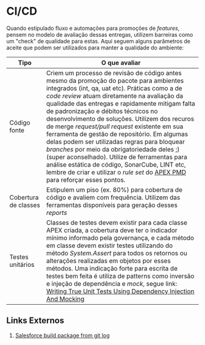 # CI/CD

Quando estipulado fluxo e automações para promoções de _features_, pensem no modelo de avaliação dessas entregas, utilizem barreiras como um "check" de qualidade para estas. Aqui seguem alguns parâmetros de aceite que podem ser utilizados para manter a qualidade do ambiente:

| Tipo                 | O que avaliar                                                                                                                                                                                                                                                                                                                                                                                                                                                                                                                                                                                                                                                                                                                                                                 |
| -------------------- | ----------------------------------------------------------------------------------------------------------------------------------------------------------------------------------------------------------------------------------------------------------------------------------------------------------------------------------------------------------------------------------------------------------------------------------------------------------------------------------------------------------------------------------------------------------------------------------------------------------------------------------------------------------------------------------------------------------------------------------------------------------------------------- |
| Código fonte         | Criem um processo de revisão de código antes mesmo da promoção do pacote para ambientes integrados (int, qa, uat etc). Práticas como a de _code review_ atuam diretamente na avaliação da qualidade das entregas e rapidamente mitigam falta de padronização e débitos técnicos no desenvolvimento de soluções. Utilizem dos recuros de merge _request/pull request_ existente em sua ferramenta de gestão de repositório. Em algumas delas podem ser utilizadas regras para bloquear _branches_ por meio da obrigatoriedade deles ;) (super aconselhado). Utilize de ferramentas para análise estática de código, SonarCube, LINT etc, lembre de criar e utilizar o _rule set_ do [APEX PMD](https://pmd.github.io/latest/pmd\_rules\_apex.html) para reforçar esses pontos. |
| Cobertura de classes | Estipulem um piso (ex. 80%) para cobertura de código e avaliem com frequência. Utilizem das ferramentas disponíveis para geração desses _reports_                                                                                                                                                                                                                                                                                                                                                                                                                                                                                                                                                                                                                             |
| Testes unitários     | Classes de testes devem existir para cada classe APEX criada, a cobertura deve ter o indicador mínimo informado pela governança, e cada método em classe devem existir testes utilizando do método _System.Assert_ para todos os retornos ou alterações realizadas em objetos por esses métodos. Uma indicação forte para escrita de testes bem feita é utiliza de patterns como inversão e injeção de dependência e _mock_, segue link: [Writing True Unit Tests Using Dependency Injection And Mocking](https://www.salesforce.com/video/306475/)                                                                                                                                                                                                                           |

## Links Externos

1. [Salesforce build package from git log](https://github.com/renanlq/utils/tree/main/bash/salesforce-build)
